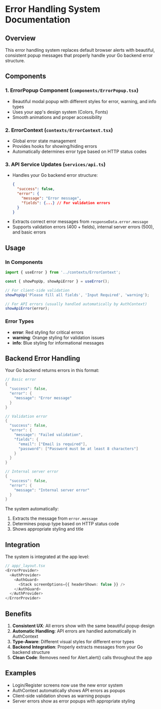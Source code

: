 # Error Handling System Documentation

## Overview
This error handling system replaces default browser alerts with beautiful, consistent popup messages that properly handle your Go backend error structure.

## Components

### 1. ErrorPopup Component (`components/ErrorPopup.tsx`)
- Beautiful modal popup with different styles for error, warning, and info types
- Uses your app's design system (Colors, Fonts)
- Smooth animations and proper accessibility

### 2. ErrorContext (`contexts/ErrorContext.tsx`)
- Global error state management
- Provides hooks for showing/hiding errors
- Automatically determines error type based on HTTP status codes

### 3. API Service Updates (`services/api.ts`)
- Handles your Go backend error structure:
  ```json
  {
    "success": false,
    "error": {
      "message": "Error message",
      "fields": {...} // For validation errors
    }
  }
  ```
- Extracts correct error messages from `responseData.error.message`
- Supports validation errors (400 + fields), internal server errors (500), and basic errors

## Usage

### In Components
```typescript
import { useError } from '../contexts/ErrorContext';

const { showPopUp, showApiError } = useError();

// For client-side validation
showPopUp('Please fill all fields', 'Input Required', 'warning');

// For API errors (usually handled automatically by AuthContext)
showApiError(error);
```

### Error Types
- **error**: Red styling for critical errors
- **warning**: Orange styling for validation issues
- **info**: Blue styling for informational messages

## Backend Error Handling

Your Go backend returns errors in this format:
```go
// Basic error
{
  "success": false,
  "error": {
    "message": "Error message"
  }
}

// Validation error
{
  "success": false,
  "error": {
    "message": "Failed validation",
    "fields": {
      "email": ["Email is required"],
      "password": ["Password must be at least 8 characters"]
    }
  }
}

// Internal server error
{
  "success": false,
  "error": {
    "message": "Internal server error"
  }
}
```

The system automatically:
1. Extracts the message from `error.message`
2. Determines popup type based on HTTP status code
3. Shows appropriate styling and title

## Integration

The system is integrated at the app level:
```typescript
// app/_layout.tsx
<ErrorProvider>
  <AuthProvider>
    <AuthGuard>
      <Stack screenOptions={{ headerShown: false }} />
    </AuthGuard>
  </AuthProvider>
</ErrorProvider>
```

## Benefits

1. **Consistent UX**: All errors show with the same beautiful popup design
2. **Automatic Handling**: API errors are handled automatically in AuthContext
3. **Type-Aware**: Different visual styles for different error types
4. **Backend Integration**: Properly extracts messages from your Go backend structure
5. **Clean Code**: Removes need for Alert.alert() calls throughout the app

## Examples

- Login/Register screens now use the new error system
- AuthContext automatically shows API errors as popups
- Client-side validation shows as warning popups
- Server errors show as error popups with appropriate styling

